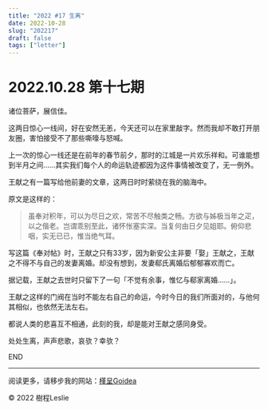 ```yaml
---
title: "2022 #17 生离"
date: 2022-10-28
slug: "202217"
draft: false
tags: ["letter"]
---
```



# 2022.10.28 第十七期

诸位菩萨，展信佳。

这两日惊心一线间，好在安然无恙，今天还可以在家里敲字。然而我却不敢打开朋友圈，害怕接受不了那些嘶嚎与怒喊。

上一次的惊心一线还是在前年的春节前夕，那时的江城是一片欢乐祥和。可谁能想到半月之间……其实我们每个人的命运轨迹都因为这件事情被改变了，无一例外。

王献之有一篇写给他前妻的文章，这两日时时萦绕在我的脑海中。

原文是这样的：

> 虽奉对积年，可以为尽日之欢，常苦不尽触类之畅。方欲与姊极当年之疋，以之偕老。岂谓乖别至此，诸怀怅塞实深。当复何由日夕见姐耶。俯仰悲咽，实无已已，惟当绝气耳。

写这篇《奉对帖》时，王献之只有33岁，因为新安公主非要「娶」王献之，王献之不得不与自己的发妻离婚。却没有想到，发妻郗氏离婚后郁郁寡欢而亡。

据记载，王献之去世时只留下了一句「不觉有余事，惟忆与郗家离婚……」。

王献之这样的门阀在当时不能左右自己的命运，今时今日的我们所面对的，与他何其相似，也依然无法左右。

都说人类的悲喜互不相通，此刻的我，却是能对王献之感同身受。

处处生离，声声悲歌，哀欤？幸欤？

END

---

阅读更多，请移步我的网站：[槿呈Goidea](https://www.justgoidea.com/)

© 2022 樹程Leslie
